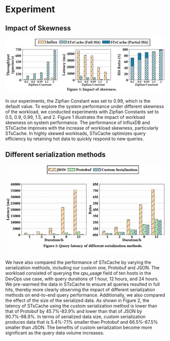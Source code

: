 # Experiment  

## Impact of Skewness

![zipfian](./zipfian_skew_experiment.jpg)

In our experiments, the Zipfian Constant was set to 0.99, which is the default value. To explore the  system performance under different skewness of the workload, we conducted experiments with  Zipfian Constants set to 0.5, 0.9, 0.99, 1.5, and 2. Figure 1 illustrates the impact of workload  skewness on system performance. The performance of InfluxDB and STsCache improves with the  increase of workload skewness, particularly STsCache. In highly skewed workloads, STsCache  optimizes query efficiency by retaining hot data to quickly respond to new queries.



## Different serialization methods

![serialization](./serialization_experiment.jpg)

We have also compared the performance of STsCache by varying the serialization methods, including our custom one, Protobuf and JSON. The workload consisted of querying the 𝑐𝑝𝑢_𝑢𝑠𝑎𝑔𝑒 field of ten hosts in the DevOps use case, with query durations of 1 hour, 12 hours, and 24 hours. We pre-warmed the data in STsCache to ensure all queries resulted in full hits, thereby more clearly observing the impact of different serialization methods on end-to-end query performance. Additionally, we also compared the effect of the size of the serialized data. As shown in Figure 2, the latency of STsCache using the custom serialization method is lower than that of Protobuf by 45.7%-83.9% and lower than that of JSON by 90.7%-98.9%. In terms of serialized data size, custom serialization produces data that is 5.4%-7.1% smaller than Protobuf and 66.5%-67.5% smaller than JSON. The benefits of custom serialization become more significant as the query data volume increases.